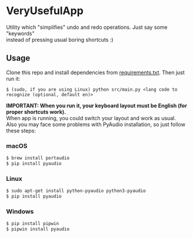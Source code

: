# VeryUsefulApp

Utility which "simplifies" undo and redo operations. Just say some "keywords"<br> 
instead of pressing usual boring shortcuts :)

## Usage
Clone this repo and install dependencies from [requirements.txt](https://github.com/EugeneTheDev/VeryUsefulApp/blob/master/requirements.txt). 
Then just run it:
```
$ (sudo, if you are using Linux) python src/main.py <lang code to recognize (optional, default en)>
```
**IMPORTANT: When you run it, your keyboard layout must be English (for proper shortcuts work).**<br>
When app is running, you could switch your layout and work as usual.<br>
Also you may face some problems with PyAudio installation, so just follow these steps:

### macOS

```bash
$ brew install portaudio
$ pip install pyaudio
```

### Linux

```bash
$ sudo apt-get install python-pyaudio python3-pyaudio
$ pip install pyaudio
```

### Windows

```bash
$ pip install pipwin
$ pipwin install pyaudio
```
